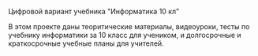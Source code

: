 Цифровой вариант учебника "Информатика 10 кл"

В этом проекте даны теоритические материалы, видеоуроки, тесты по
учебнику информатики за 10 класс для учеником, и долгосрочные и
краткосрочные учебные планы для учителей.
